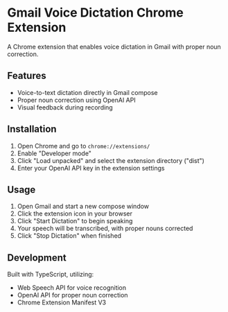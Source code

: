 # Gmail Voice Dictation Chrome Extension

A Chrome extension that enables voice dictation in Gmail with proper noun correction.

## Features

- Voice-to-text dictation directly in Gmail compose
- Proper noun correction using OpenAI API
- Visual feedback during recording

## Installation

1. Open Chrome and go to `chrome://extensions/`
2. Enable "Developer mode"
3. Click "Load unpacked" and select the extension directory ("dist")
4. Enter your OpenAI API key in the extension settings

## Usage

1. Open Gmail and start a new compose window
2. Click the extension icon in your browser
3. Click "Start Dictation" to begin speaking
4. Your speech will be transcribed, with proper nouns corrected
5. Click "Stop Dictation" when finished

## Development

Built with TypeScript, utilizing:

- Web Speech API for voice recognition
- OpenAI API for proper noun correction
- Chrome Extension Manifest V3
